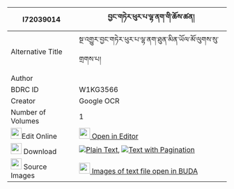 |I72039014|བྱང་གཏེར་ཕུར་པ་ལྷ་ནག་གི་ཆོས་ཚན། 
| --- | --- 
|Alternative Title |སྔ་འགྱུར་བྱང་གཏེར་ཕུར་པ་ལྷ་ནག་ཐུན་མིན་ཡོལ་མོ་ལུགས་སུ་གྲགས་པ།
|Author | 
|BDRC ID | W1KG3566
|Creator | Google OCR
|Number of Volumes| 1
|<img width="25" src="https://img.icons8.com/color/25/000000/edit-property.png">Edit Online| [<img width="25" src="https://avatars.githubusercontent.com/u/45091458?s=200&v=4"> Open in Editor](http://editor.openpecha.org/I72039014)
|<img width="25" src="https://img.icons8.com/fluent/48/000000/download-2.png"/>  Download | [![](https://img.icons8.com/color/20/000000/txt.png)Plain Text](https://github.com/Openpecha/I72039014/releases/download/v1/jangter_purpa_lha_nak_gi_chots_plain_I72039014.zip), [![](https://img.icons8.com/color/20/000000/txt.png)Text with Pagination](https://github.com/Openpecha/I72039014/releases/download/v1/jangter_purpa_lha_nak_gi_chots_pages_I72039014.zip)
|<img width="25" src="https://img.icons8.com/plasticine/100/000000/pictures-folder.png"/>  Source Images | [<img width="25" src="https://library.bdrc.io/icons/BUDA-small.svg"> Images of text file open in BUDA](https://library.bdrc.io/show/bdr:W1KG3566)